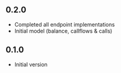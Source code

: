 ## 0.2.0
- Completed all endpoint implementations
- Initial model (balance, callflows & calls)

## 0.1.0
- Initial version
